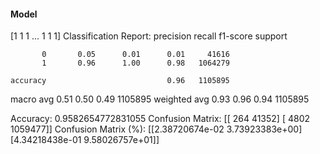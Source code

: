 #### Model
[1 1 1 ... 1 1 1]
Classification Report:
              precision    recall  f1-score   support

           0       0.05      0.01      0.01     41616
           1       0.96      1.00      0.98   1064279

    accuracy                           0.96   1105895
   macro avg       0.51      0.50      0.49   1105895
weighted avg       0.93      0.96      0.94   1105895

Accuracy: 0.9582654772831055
Confusion Matrix:
[[    264   41352]
 [   4802 1059477]]
Confusion Matrix (%):
[[2.38720674e-02 3.73923383e+00]
 [4.34218438e-01 9.58026757e+01]]
